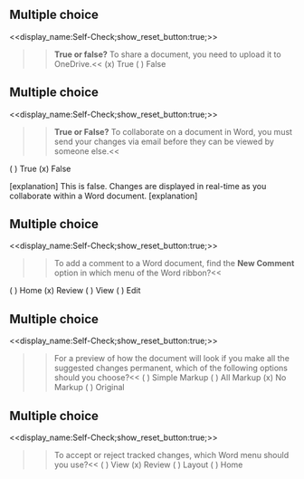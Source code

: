 ## Multiple choice
<<display_name:Self-Check;show_reset_button:true;>>
>><b>True or false?</b> To share a document, you need to upload it to OneDrive.<<
(x) True
( ) False

## Multiple choice
<<display_name:Self-Check;show_reset_button:true;>>
>><b>True or False?</b> To collaborate on a document in Word, you must send your changes via email before they can be viewed by someone else.<<

( ) True
(x) False

[explanation]
This is false.  Changes are displayed in real-time as you collaborate within a Word document.
[explanation]

## Multiple choice
<<display_name:Self-Check;show_reset_button:true;>>
>>To add a comment to a Word document, find the <b>New Comment</b> option in which menu of the Word ribbon?<<

( ) Home
(x) Review
( ) View
( ) Edit

## Multiple choice
<<display_name:Self-Check;show_reset_button:true;>>
>>For a preview of how the document will look if you make all the suggested changes permanent, which of the following options should you choose?<<
( ) Simple Markup
( ) All Markup
(x) No Markup
( ) Original

## Multiple choice
<<display_name:Self-Check;show_reset_button:true;>>
>>To accept or reject tracked changes, which Word menu should you use?<<
( ) View
(x) Review
( ) Layout
( ) Home